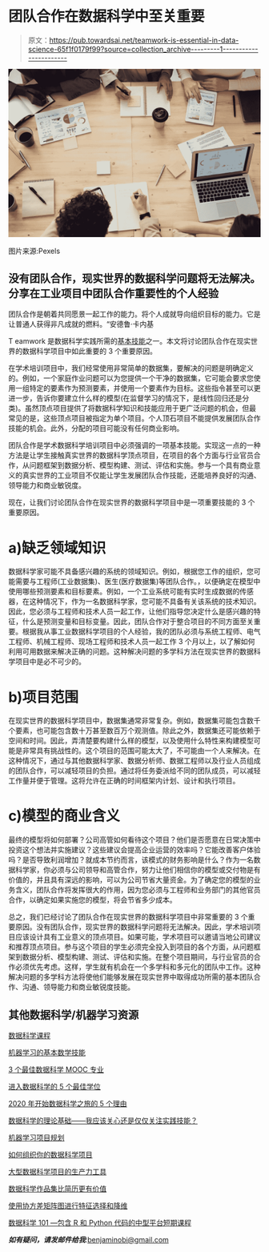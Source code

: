 # 团队合作在数据科学中至关重要

> 原文：<https://pub.towardsai.net/teamwork-is-essential-in-data-science-65f1f0179f99?source=collection_archive---------1----------------------->

![](img/20d2ce50d1bace978f670da7bf2af3a0.png)

图片来源:Pexels

## 没有团队合作，现实世界的数据科学问题将无法解决。分享在工业项目中团队合作重要性的个人经验

团队合作是朝着共同愿景一起工作的能力。将个人成就导向组织目标的能力。它是让普通人获得非凡成就的燃料。“安德鲁·卡内基

T eamwork 是数据科学实践所需的[基本技能](https://towardsdatascience.com/data-science-minimum-10-essential-skills-you-need-to-know-to-start-doing-data-science-e5a5a9be5991)之一。本文将讨论团队合作在现实世界的数据科学项目中如此重要的 3 个重要原因。

在学术培训项目中，我们经常使用非常简单的数据集，要解决的问题是明确定义的。例如，一个家庭作业问题可以为您提供一个干净的数据集，它可能会要求您使用一组特定的要素作为预测要素，并使用一个要素作为目标。这些指令甚至可以更进一步，告诉你要建立什么样的模型(在监督学习的情况下，是线性回归还是分类)。虽然顶点项目提供了将数据科学知识和技能应用于更广泛问题的机会，但最常见的是，这些顶点项目被指定为单个项目。个人顶石项目不能提供发展团队合作技能的机会。此外，分配的项目可能没有任何商业影响。

团队合作是学术数据科学培训项目中必须强调的一项基本技能。实现这一点的一种方法是让学生接触真实世界的数据科学顶点项目，在项目的各个方面与行业官员合作，从问题框架到数据分析、模型构建、测试、评估和实施。参与一个具有商业意义的真实世界的工业项目不仅能让学生发展团队合作技能，还能培养良好的沟通、领导能力和商业敏锐度。

现在，让我们讨论团队合作在现实世界的数据科学项目中是一项重要技能的 3 个重要原因。

# a)缺乏领域知识

数据科学家可能不具备感兴趣的系统的领域知识。例如，根据您工作的组织，您可能需要与工程师(工业数据集)、医生(医疗数据集)等团队合作。，以便确定在模型中使用哪些预测要素和目标要素。例如，一个工业系统可能有实时生成数据的传感器，在这种情况下，作为一名数据科学家，您可能不具备有关该系统的技术知识。因此，您必须与工程师和技术人员一起工作，让他们指导您决定什么是感兴趣的特征，什么是预测变量和目标变量。因此，团队合作对于整合项目的不同方面至关重要。根据我从事工业数据科学项目的个人经验，我的团队必须与系统工程师、电气工程师、机械工程师、现场工程师和技术人员一起工作 3 个月以上，以了解如何利用可用数据来解决正确的问题。这种解决问题的多学科方法在现实世界的数据科学项目中是必不可少的。

# b)项目范围

在现实世界的数据科学项目中，数据集通常非常复杂。例如，数据集可能包含数千个要素，也可能包含数十万甚至数百万个观测值。除此之外，数据集还可能依赖于空间和时间。因此，弄清楚要构建什么样的模型，以及使用什么特性来构建模型可能是非常具有挑战性的。这个项目的范围可能太大了，不可能由一个人来解决。在这种情况下，通过与其他数据科学家、数据分析师、数据工程师以及行业人员组成的团队合作，可以减轻项目的负担。通过将任务委派给不同的团队成员，可以减轻工作量并便于管理。这将允许在正确的时间框架内计划、设计和执行项目。

# c)模型的商业含义

最终的模型将如何部署？公司高管如何看待这个项目？他们是否愿意在日常决策中投资这个想法并实施建议？这些建议会提高企业运营的效率吗？它能改善客户体验吗？是否导致利润增加？就成本节约而言，该模式的财务影响是什么？作为一名数据科学家，你必须与公司领导和高管合作，努力让他们相信你的模型或交付物是有价值的，并且具有深远的影响，可以为公司节省大量资金。为了确定您的模型的业务含义，团队合作将发挥很大的作用，因为您必须与工程师和业务部门的其他官员合作，以确定如果实施您的模型，将会节省多少成本。

总之，我们已经讨论了团队合作在现实世界的数据科学项目中非常重要的 3 个重要原因。没有团队合作，现实世界的数据科学问题将无法解决。因此，学术培训项目应该设计具有工业意义的顶点项目。如果可能，学术项目可以邀请当地公司建议和推荐顶点项目。参与这个项目的学生必须完全投入到项目的各个方面，从问题框架到数据分析、模型构建、测试、评估和实施。在整个项目期间，与行业官员的合作必须优先考虑。这样，学生就有机会在一个多学科和多元化的团队中工作。这种解决问题的多学科方法将使他们能够发展在现实世界中取得成功所需的基本团队合作、沟通、领导能力和商业敏锐度技能。

## 其他数据科学/机器学习资源

[数据科学课程](https://medium.com/towards-artificial-intelligence/data-science-curriculum-bf3bb6805576)

[机器学习的基本数学技能](https://medium.com/towards-artificial-intelligence/4-math-skills-for-machine-learning-12bfbc959c92)

[3 个最佳数据科学 MOOC 专业](https://medium.com/towards-artificial-intelligence/3-best-data-science-mooc-specializations-d58da382f628)

[进入数据科学的 5 个最佳学位](https://towardsdatascience.com/5-best-degrees-for-getting-into-data-science-c3eb067883b1)

[2020 年开始数据科学之旅的 5 个理由](https://towardsdatascience.com/5-reasons-why-you-should-begin-your-data-science-journey-in-2020-2b4a0a5e4239)

[数据科学的理论基础——我应该关心还是仅仅关注实践技能？](https://towardsdatascience.com/theoretical-foundations-of-data-science-should-i-care-or-simply-focus-on-hands-on-skills-c53fb0caba66)

[机器学习项目规划](https://towardsdatascience.com/machine-learning-project-planning-71bdb3a44349)

[如何组织你的数据科学项目](https://towardsdatascience.com/how-to-organize-your-data-science-project-dd6599cf000a)

[大型数据科学项目的生产力工具](https://medium.com/towards-artificial-intelligence/productivity-tools-for-large-scale-data-science-projects-64810dfbb971)

[数据科学作品集比简历更有价值](https://towardsdatascience.com/a-data-science-portfolio-is-more-valuable-than-a-resume-2d031d6ce518)

[使用协方差矩阵图进行特征选择和降维](https://medium.com/towards-artificial-intelligence/feature-selection-and-dimensionality-reduction-using-covariance-matrix-plot-b4c7498abd07)

[数据科学 101 —包含 R 和 Python 代码的中型平台短期课程](https://medium.com/towards-artificial-intelligence/data-science-101-a-short-course-on-medium-platform-with-r-and-python-code-included-3cdc9d489c6d)

***如有疑问，请发邮件给我***:benjaminobi@gmail.com